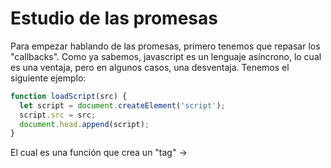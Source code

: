 # Estudio de las promesas

Para empezar hablando de las promesas, primero tenemos que repasar los "callbacks".
Como ya sabemos, javascript es un lenguaje asíncrono, lo cual es una ventaja, pero en algunos casos, una desventaja. Tenemos el siguiente ejemplo:

```javascript
function loadScript(src) {
  let script = document.createElement('script');
  script.src = src;
  document.head.append(script);
}
```
El cual es una función que crea un "tag" -> <script src="..."> y lo añade al head. Si intentamos cargar el script y acto seguido llamar a una función del propio script de la siguiente manera:
  
```javascript
loadScript('/my/script.js'); // script que contiene "function newFunction() {…}"

newFunction();
```
Se da el caso de que no se encuentra la función, esto se debe a que cuando es llamada la función "newFunction()", todavía no se ha cargado el script que la contiene.

Esto puede ser resuelto añadiendo una "callback" a la función que carga el script y dicha "callback" llame a la "newFunction()":

```javascript
function loadScript(src, callback) {
  let script = document.createElement('script');
  script.src = src;

  script.onload = () => callback(script);

  document.head.append(script);
}
```

```javascript
loadScript('/my/script.js', function() {
  newFunction();
});
```

De esta manera con "callbacks" solucionamos el problema.

<h2>Llamando callback en callback</h2>

Siguiendo el ejemplo anterior, ¿Si ahora queremos cargar un script más después del primero? Se le pasa como callback dentro de la callback del primero:

```javascript
loadScript('/my/script.js', function(script) {
  alert(`Cool, the ${script.src} is loaded, let's load one more`);
  loadScript('/my/script2.js', function(script) {
    alert(`Cool, the second script is loaded`);
  });
});
```

De esta manera nos aseguramos de que el segundo se ejecuta después del primero, ¿Que pasaría si queremos un tercero?

```javascript
loadScript('/my/script.js', function(script) {
  // Algo
  loadScript('/my/script2.js', function(script) {
    // Algo
    loadScript('/my/script3.js', function(script) {
      // Algo
    });
  });
});
```

Y asi sucesivamente si queremos cargar mas scripts uno detras de otro.

<h2>Manejo de errores</h2>

En el ejemplo anterio no tuvimos en cuenta que pudiera ocurrir algún error. Deberiamos dotar a nuestro programa de un manejo de errores.

```javascript
function loadScript(src, callback) {
  let script = document.createElement('script');
  script.src = src;

  script.onload = () => callback(null, script);
  script.onerror = () => callback(new Error(`Script load error for ${src}`)); // Si ocurre algún error

  document.head.append(script);
}
```

 - Si carga el script, pasamos como parámetro de error un null y el objeto script.
 - Si existe algún error, pasamos un objeto Error.

```javascript
loadScript('/my/script.js', function(error, script) {
  if (error) {
    // manejo de error
  } else {
    // El script se cargó correctamente
  }
});
```

Con un "if else", si error no es nulo, manejamos nuestro error, lo imprimimos por pantalla y paramos el programa, etc. si es nulo, continuamos como queremos.

Esto es llamado "[error-first callback](https://nodejs.org/api/errors.html#errors_error_first_callbacks)", un convenio en javascript.

<h2>"Piramid of Doom"</h2>

Utilizar "callbacks" repetidas veces, a primera vista, parece una manera viable de resolver la asincronía, pero cuando tenemos anidados muchos callbacks, el programa puede ser difícil de manejar:

```javascript
loadScript('1.js', function(error, script) {

  if (error) {
    handleError(error);
  } else {
    // ...
    loadScript('2.js', function(error, script) {
      if (error) {
        handleError(error);
      } else {
        // ...
        loadScript('3.js', function(error, script) {
          if (error) {
            handleError(error);
          } else {
            // ...continue after all scripts are loaded (*)
          }
        });

      }
    })
  }
});
```

Esto es llamado "Callback hell" o "Piramid of Doom" por el hecho por cada acción asíncrona identa hacia la derecha. Esto pronto se sale de control. No es una buena técnica de programación cuando se tienen muchos "callbacks" anidados.

Existen técnicas para evirtar esto, pero una de las mejores son las promesas.


<h1>Promesas</h1>

La promesa es un objeto que representa la terminación o el fracaso eventual de una operación asíncrona. Es creada de la siguiente manera:

```javascript
let promise = new Promise(function(resolve, reject) {
  // Algo
});
```

La función pasada a "Promise" es llamada el ejecutor y esta recibe dos parámetros que son "callbacks" a su vez. Resolve correrá cuando el programa acabe de forma satisfactoria -> resolve(value), y reject si acaba con un error o excepción -> reject(error).

Lo que se declara dentro de la promesa debe ser un código asíncrono el cual se quiera testear, si llegamos a un punto en el que ya sepamos que acabó de manera satisfactoria, le indicamos que llame a resolve y en caso contrario a reject.

![Html](https://javascript.info/article/promise-basics/promise-resolve-reject.svg)

Un ejemplo es el siguiente:

```javascript
let promise = new Promise(function(resolve, reject) {
  setTimeout(() => resolve("done"), 1000);
});
```
La función se ejecuta automaticamente cuando la promesa es construida. Después de 1 segundo se indicará que acabó correctamente con resolve pasando como parámetro "done".

Ahora un ejemplo parecido, pero acabando con un error:

```javascript
let promise = new Promise(function(resolve, reject) {
  setTimeout(() => reject(new Error("Whoops!")), 1000);
});
```

De esta manera, después de 1 segundo indicará que hubo un error con reject pasando como argumento "Whoops!".

Cuidado a la hora de colocar en la promesa los reject y los resolve, porque una vez se llegue a uno de ellos, el resto de la promesa será ignorada dado que solo puede haber un resultado posible:


```javascript
let promise = new Promise(function(resolve, reject) {
  resolve("done");

  reject(new Error("…")); // Se ignora
  setTimeout(() => resolve("…")); // Se ignora
});
```

Es recomendado que el reject devuelva un objeto Error para el manejo de errores.

<h2>then, catch, finally</h2>

Como se dijo anteriormente, resolve y reject son "callback" lo que quiere decir que cuando son llamados, depende de uno u otro harán distintas cosas(depende de como queramos).

Las funciones son .then() para el resolve, .catch() para el reject y .finally(), que esta se ejecuta tanto si es un resolve o un reject.

La sintaxis del .then():

```javascript
let promise = new Promise((resolve, reject) => {
  setTimeout(() => reject(new Error("Whoops!")), 1000);
});

promise.then(
  function(result) { /* Manejo de una ejecución satisfactoria */ },
  function(error) { /* Manejo de errores */ }
);
```
En este ejemplo también se usa el .then() para el manejo de errores, aunque para eso existe el .catch().

La sintaxis del .catch():

```javascript
let promise = new Promise((resolve, reject) => {
  setTimeout(() => reject(new Error("Whoops!")), 1000);
});

// .catch(f) es lo mismo que promise.then(null, f)
promise.catch(alert); // Muestra "Error: Whoops!" después de 1 segundo
```

La sintaxis del .finally():

```javascript
new Promise((resolve, reject) => {
  // Hacer algo y llamar a reject o resolve
})
  // Se ejecuta da igual si es reject o resolve
  .finally(() => stop loading indicator)
  .then(result => show result, err => show error)
```

.finally(f) es equivalente a .then(f,f) y es un buen controlador para realizar limpieza a variables y no lleva argumentos.

Ahora realizando el ejemplo del loadScript() con promesas sería de la siguiente manera:

```javascript
function loadScript(src) {
  return new Promise(function(resolve, reject) {
    let script = document.createElement('script');
    script.src = src;

    script.onload = () => resolve(script);
    script.onerror = () => reject(new Error(`Script load error for ${src}`));

    document.head.append(script);
  });
}
```

```javascript
let promise = loadScript("https://cdnjs.cloudflare.com/ajax/libs/lodash.js/4.17.11/lodash.js");

promise
      .then( script => alert(`${script.src} is loaded!`)
      .catch( error => alert(`Error: ${error.message}`);
```

<h1>Encadenando promesas</h1>

Volviendo al apartado de las "callbacks" donde tenemos una secuencia de operaciones asíncronas que deben ser colocadas una detrás de otras, las promesas proporcionan unas cuantas recetas para resolverlo.

```javascript
new Promise(function(resolve, reject) {

  setTimeout(() => resolve(1), 1000); // (*)

}).then(function(result) { // (**)

  alert(result); // 1
  return result * 2;

}).then(function(result) { // (***)

  alert(result); // 2
  return result * 2;

}).then(function(result) {

  alert(result); // 4
  return result * 2;

});
```

La idea es ir pasando el valor de .then() en .then().
El flujo es el siguiente, la promesa inicial llama a resolve con 1, la función .then() es llamada y esta devuelve otro valor el cual es pasado al siguiente .then(), y así sucesivamente.

Funciona, porque la llamada a promise.then devuelve una promesa asi que de esa manera se llama al siguiente .then.

Ojo con esto, porque un error de novato es el siguiente:

```javascript
let promise = new Promise(function(resolve, reject) {
  setTimeout(() => resolve(1), 1000);
});

promise.then(function(result) {
  alert(result); // 1
  return result * 2;
});

promise.then(function(result) {
  alert(result); // 1
  return result * 2;
});

promise.then(function(result) {
  alert(result); // 1
  return result * 2;
});
```

Aquí no se están encadenando promesas, todos los .then son llamados por la misma promesa, así que todos mostrarán en este caso el mismo resultado. Aunque devuelvan todas un valor, no se llaman entre si.

<h2>Retornando promesas</h2>

Un controlador, utilizado en .then(controlador) puede crear y devolver una promesa.
En ese caso, otros manejadores esperan hasta que se estabilice y luego obtienen su resultado.

Por ejemplo:

```javascript
new Promise(function(resolve, reject) {

  setTimeout(() => resolve(1), 1000);

}).then(function(result) {

  alert(result); // 1

  return new Promise((resolve, reject) => {
    setTimeout(() => resolve(result * 2), 1000);
  });

}).then(function(result) {

  alert(result); // 2

  return new Promise((resolve, reject) => {
    setTimeout(() => resolve(result * 2), 1000);
  });

}).then(function(result) {

  alert(result); // 4

});
```

El primer .then muestra el 1 y devuelve una promesa, la cual, despues de 1 segundo se resuelve con el resultado anterior multiplicado por 2, esta cuando se resuelva hará lo mismo que la anterior pero con el nuevo resultado, etc.

Devolviendo promesas se nos permite construir cadenas de acciones asíncronas.

<h2>Usando el ejemplo de loadScript</h2>

```javascript
loadScript("/article/promise-chaining/one.js")
.then(function(script) {
  return loadScript("/article/promise-chaining/two.js");
})
.then(function(script) {
  return loadScript("/article/promise-chaining/three.js");
})
.then(function(script) {
  // use functions declared in scripts
  // to show that they indeed loaded
  one();
  two();
  three();
});
```
  
El código se puede acortar utilizando funciones flecha:
  
```javascript
loadScript("/article/promise-chaining/one.js")
.then(script => loadScript("/article/promise-chaining/two.js"))
.then(script => loadScript("/article/promise-chaining/three.js"))
.then(script => {
  // scripts are loaded, we can use functions declared there
  one();
  two();
  three();
});
```

De esta manera, al llamar a loadScript, cargará el primer script y al hacerlo, llama a .then y acto seguido a loadScript otra vez con otro script, al cargar este y resolverse, llama al siguiente .then y asi sucesivamente.

técnicamente se puede añadir .then directamente a cada loadScript de la siguiente manera:

```javascript
loadScript("/article/promise-chaining/one.js").then(script1 => {
  loadScript("/article/promise-chaining/two.js").then(script2 => {
    loadScript("/article/promise-chaining/three.js").then(script3 => {
      // this function has access to variables script1, script2 and script3
      one();
      two();
      three();
    });
  });
});
```

Aunque de esta manera, el programa crece hacia la derecha y ocurre lo mismo que con las "callbacks". Los tres programas hacen lo mismo.

Para ser precisos, un controlador, .then, .catch, .finally, pueden no devolver una promesa exactamente, sino los llamados “thenable”, objetos que tienen un método .then y son tratados igual que una promesa.

```javascript
class Thenable {
  constructor(num) {
    this.num = num;
  }
  then(resolve, reject) {
    alert(resolve); // function() { código }
    setTimeout(() => resolve(this.num * 2), 1000); // (**)
  }
}

new Promise(resolve => resolve(1))
  .then(result => {
    return new Thenable(result); // (*)
  })
  .then(alert); // mostrar "2" despues de 1 segundo
```

Javascript observa el objeto devuelto en .then de la promesa, si este último tiene un método llamado then, se ejecutará de manera similar al ejecutor.

<h2>Ejemplo con fetch</h2>

En el "frontend", las promesas son utilizadas generalmente para solicitudes de red

```javascript
let promise = fetch(url);
```

fetch() proporciona una forma fácil y lógica de obtener recursos de forma asíncrona por la red y retorna una promesa la cual resuelve con el valor "response". Para leer la respuesta se debe usar response.text() el cual devuelve una promesa la cual resuelve cuando el texto es descargado del servidor remoto.

El siguiente código nos permite ver el contenido de por ejemplo un archivo .json:

```javascript
fetch('/ruta/hacia/archivo/algo.json')
  // .then ejecutará cuando el servidor remoto responda
  .then(function(response) {
    // response.text() retorna una new promise que resuelve con el texto completo de response cuando cargue
    return response.text();
  })
  .then(function(text) {
    // ...y se visualiza el contenido del archivo
    alert(text);
  });
```

El objeto response del fetch, tiene un método response.json() el cual analiza el archivo como un .json, en nuestro caso como lo hacemos con un archivo .json es más conveniente.

```javascript
// Igual que antes pero con response.json()
fetch('/ruta/hacia/archivo/algo.json')
  .then(response => response.json())
  .then(algo => alert(algo.name)); // Por ejemplo si el json contiene un campo name
```

Ahora hagamos un fetch a un archivo .json que contenga mi nombre de usuario de github y mostremos la foto de perfil.

```javascript
// hace una petición para user.json
fetch('/ruta/hacia/archivo/algo.json')
  // Lo carga como un json
  .then(response => response.json())
  // Hace una solicitud a su github
  .then(user => fetch(`https://api.github.com/users/${user.name}`))
  // Carga "response" como un json
  .then(response => response.json())
  // Muestra el icono del perfil (githubUser.avatar_url) por 3 segundos
  .then(githubUser => {
    let img = document.createElement('img');
    img.src = githubUser.avatar_url;
    img.className = "promise-avatar-example";
    document.body.append(img);

    setTimeout(() => img.remove(), 3000); // (*)
  });
```

¿Como podemos mostrar algo después de que la imagen desaparezca? Para hacerlo, debemos retornar otra promesa cuando la imagen se borre.

```javascript
fetch('/ruta/hacia/archivo/algo.json')
  .then(response => response.json())
  .then(user => fetch(`https://api.github.com/users/${user.name}`))
  .then(response => response.json())
  .then(githubUser => new Promise(function(resolve, reject) { // (*)
    let img = document.createElement('img');
    img.src = githubUser.avatar_url;
    img.className = "promise-avatar-example";
    document.body.append(img);

    setTimeout(() => {
      img.remove();
      resolve(githubUser); // (**)
    }, 3000);
  }))
  // Se activa después de 3 segundos
  .then(githubUser => alert(`Finished showing ${githubUser.name}`))
```

Y ahora podemos por ejemplo dividir el código para hacer funciones reutilizables:

```javascript
function loadJson(url) {
  return fetch(url)
    .then(response => response.json());
}

function loadGithubUser(name) {
  return fetch(`https://api.github.com/users/${name}`)
    .then(response => response.json());
}

function showAvatar(githubUser) {
  return new Promise(function(resolve, reject) {
    let img = document.createElement('img');
    img.src = githubUser.avatar_url;
    img.className = "promise-avatar-example";
    document.body.append(img);

    setTimeout(() => {
      img.remove();
      resolve(githubUser);
    }, 3000);
  });
}

// Use them:
loadJson('/ruta/hacia/archivo/algo.json')
  .then(user => loadGithubUser(user.name))
  .then(showAvatar)
  .then(githubUser => alert(`Finished showing ${githubUser.name}`));
```

En resumen, si un manejador retorna una promesa, el resto de la cadena espera hasta que se resuelva y el resultado o error se pasa.

<h1>Manejando errores con promesas</h1>

Las cadenas de promesas son buenos a la hora del manejo de errores, principalmente porque el .catch no tiene porque ir immediatamente, puede ir despues de varios .then.

```javascript
fetch('/ruta/hacia/archivo/algo.json')
  .then(response => response.json())
  .then(user => fetch(`https://api.github.com/users/${user.name}`))
  .then(response => response.json())
  .then(githubUser => new Promise((resolve, reject) => {
    let img = document.createElement('img');
    img.src = githubUser.avatar_url;
    img.className = "promise-avatar-example";
    document.body.append(img);

    setTimeout(() => {
      img.remove();
      resolve(githubUser);
    }, 3000);
  }))
  .catch(error => alert(error.message));
```

Normalmente ese .catch no se activaría pero si alguna de las promesas de arriba realiza un reject, entonces sí.

<h2>try...catch implícito</h2>

El código de un ejecutor y de los manejadores de las promesas tiene un try...catch "invisible" y si ocurre una excepción queda atrapada y lo trata como un rechazo.

```javascript
new Promise((resolve, reject) => {
  throw new Error("Whoops!");
}).catch(alert); // Error: Whoops!
```

Ese código trabaja de la misma manera que este:

```javascript
new Promise((resolve, reject) => {
  reject(new Error("Whoops!"));
}).catch(alert); // Error: Whoops!
```

El ejecutor detecta el error automáticamente y lo transforma en un "reject" y esto también ocurre con los manejadores. Si realizamos un "throw" dentro de un .then, lo toma como un rechazo.

```javascript
new Promise((resolve, reject) => {
  resolve("ok");
}).then((result) => {
  throw new Error("Whoops!"); // rejects the promise
}).catch(alert); // Error: Whoops!
```

Además, no solo tiene que ser un throw, también puede ser por un error de programación:

```javascript
new Promise((resolve, reject) => {
  resolve("ok");
}).then((result) => {
  blabla(); // No existe la función
}).catch(alert); // ReferenceError: blabla is not defined
```

El último .catch no solo caza errores explícitos, también errores accidentales.

<h2>Rethrowing</h2>

En un try...catch podemos analizar los errores y quizás "rethrow" si no pueden ser manejados. Con las promesas se puede hacer lo mismo. Si lanzamos un "throw" dentro de un .catch, el error será lanzado al siguiente manejador de errores más cercano. Y si lo logramos manejar, podemos mandarlo al siguiente .then.

```javascript
// Ejecución: catch -> then
new Promise((resolve, reject) => {

  throw new Error("Whoops!");

}).catch(function(error) {

  alert("The error is handled, continue normally");

}).then(() => alert("Next successful handler runs"));
```

En este caso, el error es manejado y el programa continua de manera normal.

En el siguiente ejemplo se da el caso en el que se caza un error y no es posible manejarlo, asi que se lanza al siguiente .catch:

```javascript
// ejecución: catch -> catch
new Promise((resolve, reject) => {

  throw new Error("Whoops!");

}).catch(function(error) { // (*)

  if (error instanceof URIError) {
    // Manejarlo
  } else {
    alert("Can't handle such error");

    throw error; // Lanzar al siguiente .catch
  }

}).then(function() {
  /* No se ejecuta */
}).catch(error => { // (**)

  alert(`The unknown error has occurred: ${error}`);

});
```

<h2>Rechazos sin manejar</h2>

¿Que ocurre cuando un error no es manejado?

```javascript
new Promise(function() {
  noSuchFunction(); // Error, no existe la función
})
  .then(() => {
    // Resolve
  }); // No existe .catch al final
```

En caso de error, la promesa se rechaza y la ejecución debe saltar al controlador de rechazo más cercano. Pero no hay ninguno. Entonces el error se "atasca". No hay código para manejarlo.

En la práctica, al igual que con los errores regulares no controlados en el código, significa que algo ha salido terriblemente mal.

¿Qué sucede cuando ocurre un error regular y no es detectado por try..catch? El script muere con un mensaje en la consola. Algo similar sucede con los rechazos de promesas no controladas.

El motor de JavaScript rastrea tales rechazos y genera un error global en ese caso. Se puede ver en la consola.

En el buscador podemos cazar esos errores utilizando "unhandledrejection":

```javascript
window.addEventListener('unhandledrejection', function(event) {
  // Dos propiedades especiales:
  alert(event.promise); // [object Promise] - La promesa que generó el error
  alert(event.reason); // Error: Whoops! - El objeto Error que no se pudo manejar
});

new Promise(function() {
  throw new Error("Whoops!");
}); // No .catch
```

Al no existir un .catch, "unhandledrejection" se activa. Normalmente estos errores no se pueden recuperar, así que lo mejor es informar del fallo. En entornos sin buscador como Node.js hay otras maneras de cazar estos errores.

<h1>Promise API</h1>

<h2>Promise.all</h2>

Sirve para ejecutar varias promesas en paralelo y esperar hasta que estén todas listas. La sintaxis es:

```javascript
let promise = Promise.all([...promises...]);
```

Toma un vector de promesas como parámetro y retorna una promesa. Dicha promesa se resuelve cuando todas acaben y el vector de sus resultados es el parámetro devuelto.

```javascript
Promise.all([
  new Promise(resolve => setTimeout(() => resolve(1), 3000)), // 1
  new Promise(resolve => setTimeout(() => resolve(2), 2000)), // 2
  new Promise(resolve => setTimeout(() => resolve(3), 1000))  // 3
]).then(alert); // 1,2,3
```

El orden del vector resultante es igual al de las promesas aunque estas tengan tiempos distintos de resolución.

Un truco común es mapear un conjunto de datos de trabajo en un conjunto de promesas, y luego envolverlo en Promise.all.

```javascript
let urls = [
  'https://api.github.com/users/Gandares',
  'https://api.github.com/users/pepe',
  'https://api.github.com/users/juan'
];

// mapear cada url a un fetch(url) (recordar que fetch devuelve una promesa)
let requests = urls.map(url => fetch(url));

// Promise.all espera hasta que acabe cada promesa
Promise.all(requests)
  .then(responses => responses.forEach(
    response => alert(`${response.url}: ${response.status}`)
  ));
```

Un ejemplo más grande es obtener con un vector de usuarios obtener sus datos en formato json de github y a partir de aquí sacar lo que sea.

```javascript
let names = ['Gandares', 'crguezl'];

let requests = names.map(name => fetch(`https://api.github.com/users/${name}`));

Promise.all(requests)
  .then(responses => {
    for(let response of responses) {
      alert(`${response.url}: ${response.status}`); //Muestra url y un 200 si logra conectarse
    }

    return responses;
  })
  .then(responses => Promise.all(responses.map(r => r.json()))) // Se analiza en json
  .then(users => users.forEach(user => { // Mostramos los datos que queramos
    let info = document.createElement('div');
    info = user.login + ": " + user.bio + " con " + user.public_repos + " repositorios -> ";
    document.body.append(info);
    let img = document.createElement('img');
    img.src = user.avatar_url;
    img.style.width = "100px";
    document.body.append(img);
    let p = document.createElement('p')
    document.body.append(p);
  }));
```

Si alguna de las promesas es rechazada, "Promise.all" ignorará los resultados de las promesas restantes. Por eso es bueno usarse para casos de todo o nada, cuando necesitamos todos los resultados aceptados para poder continuar.


<h2>Promise.allSettled</h2>

"Promise.allSettled" espera a que todas las promesas acaben independientemente del resultado. El vector resultado tendrá
 - {status:"fulfilled", value:result}   Para casos exitosos.
 - {status:"rejected", reason:error}    Para errores.
 
 ```javascript
 let urls = [
  'https://api.github.com/users/Gandares',
  'https://api.github.com/users/crguezl',
  'https://no-such-url'
];

Promise.allSettled(urls.map(url => fetch(url)))
  .then(results => {
    results.forEach((result, num) => {
      if (result.status == "fulfilled") {
        alert(`${urls[num]}: ${result.value.status}`);
      }
      if (result.status == "rejected") {
        alert(`${urls[num]}: ${result.reason}`);
      }
    });
  });
 ```
 
 El vector resultante(results) es el siguiente:
 
 ```javascript
[
  {status: 'fulfilled', value: ...response...},
  {status: 'fulfilled', value: ...response...},
  {status: 'rejected', reason: ...error object...}
]
```
 
Si el buscador no soporta "Promise.allSettled", se debe realizar la técnica del [Polyfill](https://medium.com/beginners-guide-to-mobile-web-development/introduction-to-polyfills-their-usage-9cd6db4b1923), que en este caso no es complicada de hacer.
 
<h2>Promise.race</h2>

Es similar a "Promise.all", pero el resultado será el resolve o reject del primero que acabe:

```javascript
Promise.race([
  new Promise((resolve, reject) => setTimeout(() => resolve(1), 1000)),
  new Promise((resolve, reject) => setTimeout(() => reject(new Error("Whoops!")), 2000)),
  new Promise((resolve, reject) => setTimeout(() => resolve(3), 3000))
]).then(alert); // 1
```

El resultado es "1" porque fue el más rapido en resolverse. Las demás promesas son ignoradas.

<h2>Promise.resolve/reject</h2>

<h3>Promise.resolve</h3>

El método crea una promesa resuelta con un valor.

```javascript
let promise = new Promise(resolve => resolve(value));
```

El método se usa para compatibilidad, cuando se espera que una función devuelva una promesa.

```javascript
let cache = new Map();

function loadCached(url) {
  if (cache.has(url)) {
    return Promise.resolve(cache.get(url)); // (*)
  }

  return fetch(url)
    .then(response => response.text())
    .then(text => {
      cache.set(url,text);
      return text;
    });
}
```

<h3>Promise.reject</h3>

El método crea una promesa rechazada con un error.

```javascript
let promise = new Promise((resolve, reject) => reject(error));
```

En práctica es casi nunca utilizado.

<h1>Promisificación</h1>

Es la conversión de una función que acepta una "callback" en una función que devuelve una promesa.

Tales transformaciones a menudo son necesarias, ya que muchas funciones y bibliotecas se basan en "callbacks". Pero las promesas son más convenientes, así que tiene sentido promisificarlas.

Usemos el ejemplo de "loadScript()":

```javascript
function loadScript(src, callback) {
  let script = document.createElement('script');
  script.src = src;

  script.onload = () => callback(null, script);
  script.onerror = () => callback(new Error(`Script load error for ${src}`));

  document.head.append(script);
}

// Modo de uso:
// loadScript('path/script.js', (err, script) => {...})
```

Vamos a promisificarla. La nueva función loadScriptPromise (src) logra el mismo resultado, pero solo acepta src (sin "callback") y devuelve una promesa.

```javascript
let loadScriptPromise = function(src) {
  return new Promise((resolve, reject) => {
    loadScript(src, (err, script) => {
      if (err) reject(err)
      else resolve(script);
    });
  })
}

// Modo de uso:
// loadScriptPromise('path/script.js').then(...)
```

Principalmente logramos una traducción de "callback" a promesa. En la práctica, probablemente necesitemos promisificar muchas funciones, por lo que tiene sentido usar un "helper".

```javascript
function promisify(f) {
  return function (...args) { // return a wrapper-function
    return new Promise((resolve, reject) => {
      function callback(err, result) { // our custom callback for f
        if (err) {
          reject(err);
        } else {
          resolve(result);
        }
      }

      args.push(callback); // append our custom callback to the end of f arguments

      f.call(this, ...args); // call the original function
    });
  };
};

// Modo de uso:
// let loadScriptPromise = promisify(loadScript);
// loadScriptPromise(...).then(...);
```

Esto acepta una función la cual use una "callback" y la promisifica. Aquí suponemos que la función original espera una "callback" con dos argumentos (err, result). Eso es lo que encontramos con más frecuencia. Entonces, nuestra "callback" personalizada está exactamente en el formato correcto, y "prosimify" que funciona muy bien para tal caso.

¿Pero que ocurre si la función f espera más argumentos? Se tendría que hacer otra función, al igual que si en vez de más argumentos, espere menos.

Existen módulos que contienen funciones que promisifican de manera más flexible -> [es6-promisify](https://github.com/digitaldesignlabs/es6-promisify)
